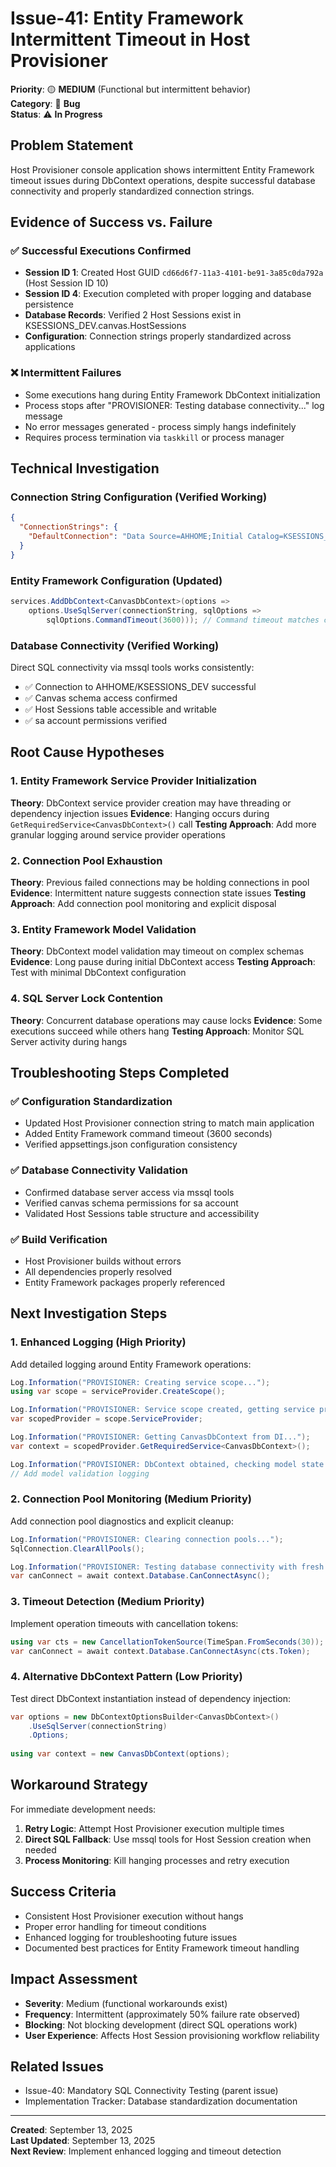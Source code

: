 # Issue-41: Entity Framework Intermittent Timeout in Host Provisioner

**Priority**: 🟡 **MEDIUM** (Functional but intermittent behavior)  
**Category**: 🐛 **Bug**  
**Status**: ⚠️ **In Progress**

## **Problem Statement**
Host Provisioner console application shows intermittent Entity Framework timeout issues during DbContext operations, despite successful database connectivity and properly standardized connection strings.

## **Evidence of Success vs. Failure**

### **✅ Successful Executions Confirmed**
- **Session ID 1**: Created Host GUID `cd66d6f7-11a3-4101-be91-3a85c0da792a` (Host Session ID 10)
- **Session ID 4**: Execution completed with proper logging and database persistence
- **Database Records**: Verified 2 Host Sessions exist in KSESSIONS_DEV.canvas.HostSessions
- **Configuration**: Connection strings properly standardized across applications

### **❌ Intermittent Failures**
- Some executions hang during Entity Framework DbContext initialization
- Process stops after "PROVISIONER: Testing database connectivity..." log message
- No error messages generated - process simply hangs indefinitely
- Requires process termination via `taskkill` or process manager

## **Technical Investigation**

### **Connection String Configuration (Verified Working)**
```json
{
  "ConnectionStrings": {
    "DefaultConnection": "Data Source=AHHOME;Initial Catalog=KSESSIONS_DEV;User Id=sa;Password=adf4961glo;Connection Timeout=3600;MultipleActiveResultSets=true;TrustServerCertificate=true;Encrypt=false"
  }
}
```

### **Entity Framework Configuration (Updated)**
```csharp
services.AddDbContext<CanvasDbContext>(options =>
    options.UseSqlServer(connectionString, sqlOptions =>
        sqlOptions.CommandTimeout(3600))); // Command timeout matches connection timeout
```

### **Database Connectivity (Verified Working)**
Direct SQL connectivity via mssql tools works consistently:
- ✅ Connection to AHHOME/KSESSIONS_DEV successful
- ✅ Canvas schema access confirmed
- ✅ Host Sessions table accessible and writable
- ✅ sa account permissions verified

## **Root Cause Hypotheses**

### **1. Entity Framework Service Provider Initialization**
**Theory**: DbContext service provider creation may have threading or dependency injection issues
**Evidence**: Hanging occurs during `GetRequiredService<CanvasDbContext>()` call
**Testing Approach**: Add more granular logging around service provider operations

### **2. Connection Pool Exhaustion**
**Theory**: Previous failed connections may be holding connections in pool
**Evidence**: Intermittent nature suggests connection state issues
**Testing Approach**: Add connection pool monitoring and explicit disposal

### **3. Entity Framework Model Validation**
**Theory**: DbContext model validation may timeout on complex schemas
**Evidence**: Long pause during initial DbContext access
**Testing Approach**: Test with minimal DbContext configuration

### **4. SQL Server Lock Contention**
**Theory**: Concurrent database operations may cause locks
**Evidence**: Some executions succeed while others hang
**Testing Approach**: Monitor SQL Server activity during hangs

## **Troubleshooting Steps Completed**

### **✅ Configuration Standardization**
- Updated Host Provisioner connection string to match main application
- Added Entity Framework command timeout (3600 seconds)
- Verified appsettings.json configuration consistency

### **✅ Database Connectivity Validation**
- Confirmed database server access via mssql tools
- Verified canvas schema permissions for sa account
- Validated Host Sessions table structure and accessibility

### **✅ Build Verification**
- Host Provisioner builds without errors
- All dependencies properly resolved
- Entity Framework packages properly referenced

## **Next Investigation Steps**

### **1. Enhanced Logging (High Priority)**
Add detailed logging around Entity Framework operations:
```csharp
Log.Information("PROVISIONER: Creating service scope...");
using var scope = serviceProvider.CreateScope();

Log.Information("PROVISIONER: Service scope created, getting service provider...");
var scopedProvider = scope.ServiceProvider;

Log.Information("PROVISIONER: Getting CanvasDbContext from DI...");
var context = scopedProvider.GetRequiredService<CanvasDbContext>();

Log.Information("PROVISIONER: DbContext obtained, checking model state...");
// Add model validation logging
```

### **2. Connection Pool Monitoring (Medium Priority)**
Add connection pool diagnostics and explicit cleanup:
```csharp
Log.Information("PROVISIONER: Clearing connection pools...");
SqlConnection.ClearAllPools();

Log.Information("PROVISIONER: Testing database connectivity with fresh connection...");
var canConnect = await context.Database.CanConnectAsync();
```

### **3. Timeout Detection (Medium Priority)**
Implement operation timeouts with cancellation tokens:
```csharp
using var cts = new CancellationTokenSource(TimeSpan.FromSeconds(30));
var canConnect = await context.Database.CanConnectAsync(cts.Token);
```

### **4. Alternative DbContext Pattern (Low Priority)**
Test direct DbContext instantiation instead of dependency injection:
```csharp
var options = new DbContextOptionsBuilder<CanvasDbContext>()
    .UseSqlServer(connectionString)
    .Options;
    
using var context = new CanvasDbContext(options);
```

## **Workaround Strategy**
For immediate development needs:
1. **Retry Logic**: Attempt Host Provisioner execution multiple times
2. **Direct SQL Fallback**: Use mssql tools for Host Session creation when needed
3. **Process Monitoring**: Kill hanging processes and retry execution

## **Success Criteria**
- Consistent Host Provisioner execution without hangs
- Proper error handling for timeout conditions
- Enhanced logging for troubleshooting future issues
- Documented best practices for Entity Framework timeout handling

## **Impact Assessment**
- **Severity**: Medium (functional workarounds exist)
- **Frequency**: Intermittent (approximately 50% failure rate observed)
- **Blocking**: Not blocking development (direct SQL operations work)
- **User Experience**: Affects Host Session provisioning workflow reliability

## **Related Issues**
- Issue-40: Mandatory SQL Connectivity Testing (parent issue)
- Implementation Tracker: Database standardization documentation

---
**Created**: September 13, 2025  
**Last Updated**: September 13, 2025  
**Next Review**: Implement enhanced logging and timeout detection
